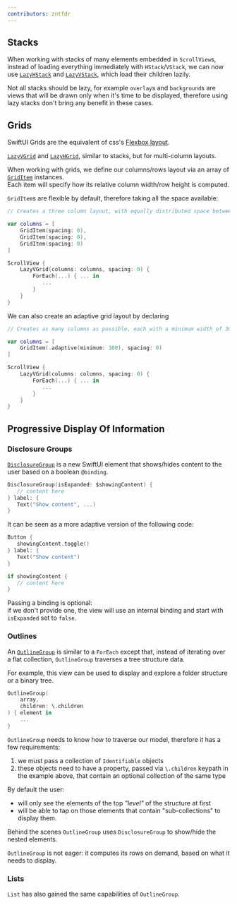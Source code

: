 ```yaml
---
contributors: zntfdr
---
```


## Stacks

When working with stacks of many elements embedded in `ScrollView`s, instead of loading everything immediately with `HStack`/`VStack`, we can now use [`LazyHStack`][lazyHstack] and [`LazyVStack`][lazyVstack], which load their children lazily.

Not all stacks should be lazy, for example `overlay`s and `background`s are views that will be drawn only when it's time to be displayed, therefore using lazy stacks don't bring any benefit in these cases.

## Grids

SwiftUI Grids are the equivalent of css's [Flexbox layout][flexbox].

[`LazyVGrid`][lazyVGrid] and [`LazyHGrid`][lazyHGrid], similar to stacks, but for multi-column layouts.

When working with grids, we define our columns/rows layout via an array of [`GridItem`][gi] instances.  
Each item will specify how its relative column width/row height is computed.

`GridItem`s are flexible by default, therefore taking all the space available:

```swift
// Creates a three column layout, with equally distributed space between the three columns.

var columns = [
    GridItem(spacing: 0),
    GridItem(spacing: 0),
    GridItem(spacing: 0)
]

ScrollView {
    LazyVGrid(columns: columns, spacing: 0) {
        ForEach(...) { ... in
           ...
        }
    }
}
```

We can also create an adaptive grid layout by declaring

```swift
// Creates as many columns as possible, each with a minimum width of 300 points.

var columns = [
    GridItem(.adaptive(minimum: 300), spacing: 0)
]

ScrollView {
    LazyVGrid(columns: columns, spacing: 0) {
        ForEach(...) { ... in
           ...
        }
    }
}
```

## Progressive Display Of Information

### Disclosure Groups

[`DisclosureGroup`][dg] is a new SwiftUI element that shows/hides content to the user based on a boolean `@binding`.

```swift
DisclosureGroup(isExpanded: $showingContent) {
   // content here
} label: {
   Text("Show content", ...)
}
```

It can be seen as a more adaptive version of the following code:

```swift
Button { 
   showingContent.toggle() 
} label: {
   Text("Show content")
}

if showingContent {
   // content here
}
```

Passing a binding is optional:  
if we don't provide one, the view will use an internal binding and start with `isExpanded` set to `false`.

### Outlines

An [`OutlineGroup`][og] is similar to a `ForEach` except that, instead of iterating over a flat collection, `OutlineGroup` traverses a tree structure data.

For example, this view can be used to display and explore a folder structure or a binary tree.

```swift
OutlineGroup(
    array,
    children: \.children
) { element in
    ...
}
```

`OutlineGroup` needs to know how to traverse our model, therefore it has a few requirements: 

1. we must pass a collection of `Identifiable` objects
2. these objects need to have a property, passed via `\.children` keypath in the example above, that contain an optional collection of the same type

By default the user:

- will only see the elements of the top _"level"_ of the structure at first
- will be able to tap on those elements that contain "sub-collections" to display them.

Behind the scenes `OutlineGroup` uses `DisclosureGroup` to show/hide the nested elements.

`OutlineGroup` is not eager: it computes its rows on demand, based on what it needs to display.

### Lists

`List` has also gained the same capabilities of `OutlineGroup`.

[lazyVstack]: https://developer.apple.com/documentation/swiftui/lazyvstack 
[lazyHstack]: https://developer.apple.com/documentation/swiftui/lazyhstack 
[lazyHGrid]: https://developer.apple.com/documentation/swiftui/lazyhgrid
[lazyVGrid]: https://developer.apple.com/documentation/swiftui/lazyvgrid
[gi]: https://developer.apple.com/documentation/swiftui/griditem
[og]: https://developer.apple.com/documentation/swiftui/outlinegroup
[dg]: https://developer.apple.com/documentation/swiftui/DisclosureGroup
[flexbox]: https://en.wikipedia.org/wiki/CSS_Flexible_Box_Layout